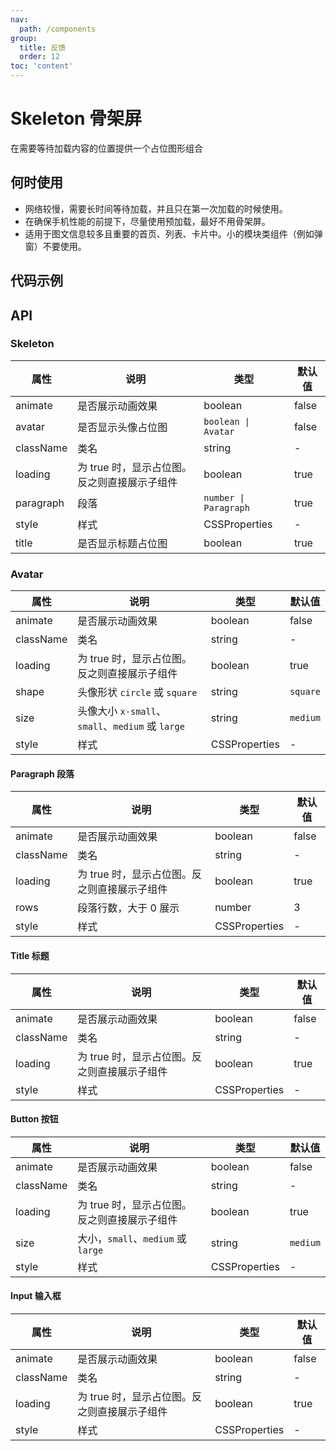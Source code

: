 ```yaml
---
nav:
  path: /components
group:
  title: 反馈
  order: 12
toc: 'content'
---
```


# Skeleton 骨架屏

<code src="../../docs/components/compatibility.tsx" inline="true"></code>
在需要等待加载内容的位置提供一个占位图形组合
## 何时使用
- 网络较慢，需要长时间等待加载，并且只在第一次加载的时候使用。
- 在确保手机性能的前提下，尽量使用预加载，最好不用骨架屏。
- 适用于图文信息较多且重要的首页、列表、卡片中。小的模块类组件（例如弹窗）不要使用。

## 代码示例

<code src='pages/Skeleton/index'></code>

## API

### Skeleton

| 属性     | 说明                           | 类型                       | 默认值  |
| -------- | ------------------------------ | -------------------------- | ------- |
| animate  | 是否展示动画效果               | boolean                    | false   |
| avatar   | 是否显示头像占位图             | `boolean \| Avatar`        | false   |
| className| 类名                           | string                     | -       |
| loading  | 为 true 时，显示占位图。反之则直接展示子组件 | boolean            | true    |
| paragraph| 段落                           | `number \| Paragraph`      | true    |
| style    | 样式                           | CSSProperties              | -       |
| title    | 是否显示标题占位图             | boolean                    | true    |

### Avatar

| 属性     | 说明                             | 类型         | 默认值   |
| -------- | -------------------------------- | ------------ | -------- |
| animate  | 是否展示动画效果                 | boolean      | false    |
| className| 类名                             | string       | -        |
| loading  | 为 true 时，显示占位图。反之则直接展示子组件 | boolean    | true     |
| shape    | 头像形状 `circle` 或 `square`   | string       | `square` |
| size     | 头像大小 `x-small`、`small`、`medium` 或 `large` | string  | `medium` |
| style    | 样式                             | CSSProperties| -        |

#### Paragraph 段落

| 属性     | 说明                            | 类型         | 默认值  |
| -------- | ------------------------------- | ------------ | ------- |
| animate  | 是否展示动画效果                | boolean      | false    |
| className| 类名                            | string       | -       |
| loading  | 为 true 时，显示占位图。反之则直接展示子组件 | boolean  | true    |
| rows     | 段落行数，大于 0 展示          | number       | 3       |
| style    | 样式                            | CSSProperties| -       |

#### Title 标题

| 属性     | 说明                            | 类型         | 默认值  |
| -------- | ------------------------------- | ------------ | ------- |
| animate  | 是否展示动画效果                | boolean      | false    |
| className| 类名                            | string       | -       |
| loading  | 为 true 时，显示占位图。反之则直接展示子组件 | boolean  | true    |
| style    | 样式                            | CSSProperties| -       |

#### Button 按钮

| 属性     | 说明                            | 类型         | 默认值  |
| -------- | ------------------------------- | ------------ | ------- |
| animate  | 是否展示动画效果                | boolean      | false    |
| className| 类名                            | string       | -       |
| loading  | 为 true 时，显示占位图。反之则直接展示子组件 | boolean  | true    |
| size     | 大小，`small`、`medium` 或 `large` | string       | `medium`|
| style    | 样式                            | CSSProperties| -       |

#### Input 输入框

| 属性     | 说明                            | 类型         | 默认值  |
| -------- | ------------------------------- | ------------ | ------- |
| animate  | 是否展示动画效果                | boolean      | false    |
| className| 类名                            | string       | -       |
| loading  | 为 true 时，显示占位图。反之则直接展示子组件 | boolean  | true    |
| style    | 样式                            | CSSProperties| -       |
